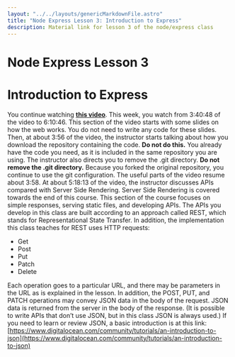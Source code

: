 ```yaml
---
layout: "../../layouts/genericMarkdownFile.astro"
title: "Node Express Lesson 3: Introduction to Express"
description: Material link for lesson 3 of the node/express class
---
```


# Node Express Lesson 3

# Introduction to Express

You continue watching **[this video](https://youtu.be/Oe421EPjeBE?t=13246)**. This week, you watch from 3:40:48 of the video to 6:10:46. This section of the video starts with some slides on how the web works. You do not need to write any code for these slides. Then, at about 3:56 of the video, the instructor starts talking about how you download the repository containing the code. **Do not do this.** You already have the code you need, as it is included in the same repository you are using. The instructor also directs you to remove the .git directory. **Do not remove the .git directory.** Because you forked the original repository, you continue to use the git configuration. The useful parts of the video resume about 3:58. At about 5:18:13 of the video, the instructor discusses APIs compared with Server Side Rendering. Server Side Rendering is covered towards the end of this course. This section of the course focuses on simple responses, serving static files, and developing APIs. The APIs you develop in this class are built according to an approach called REST, which stands for Representational State Transfer. In addition, the implementation this class teaches for REST uses HTTP requests:

- Get
- Post
- Put
- Patch
- Delete

Each operation goes to a particular URL, and there may be parameters in the URL as is explained in the lesson. In addition, the POST, PUT, and PATCH operations may convey JSON data in the body of the request. JSON data is returned from the server in the body of the response. (It is possible to write APIs that don’t use JSON, but in this class JSON is always used.) If you need to learn or review JSON, a basic introduction is at this link: [https://www.digitalocean.com/community/tutorials/an-introduction-to-json](https://www.digitalocean.com/community/tutorials/an-introduction-to-json)
